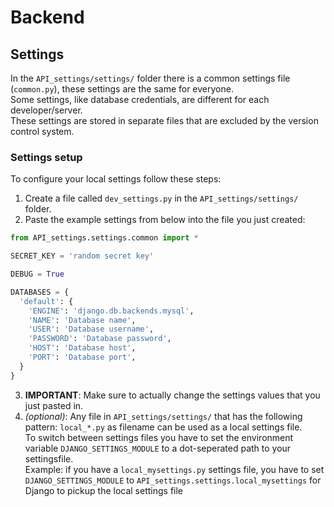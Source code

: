 # Backend

## Settings

In the `API_settings/settings/` folder there is a common settings file (`common.py`), these settings are the same for everyone.\
Some settings, like database credentials, are different for each developer/server.\
These settings are stored in separate files that are excluded by the version control system.

### Settings setup
To configure your local settings follow these steps:

1. Create a file called `dev_settings.py` in the `API_settings/settings/` folder.
2. Paste the example settings from below into the file you just created:
```py
from API_settings.settings.common import *

SECRET_KEY = 'random secret key'

DEBUG = True

DATABASES = {
  'default': {
    'ENGINE': 'django.db.backends.mysql',
    'NAME': 'Database name',
    'USER': 'Database username',
    'PASSWORD': 'Database password',
    'HOST': 'Database host',
    'PORT': 'Database port',
  }
}
```
3. **IMPORTANT**: Make sure to actually change the settings values that you just pasted in.
4. *(optional)*: Any file in `API_settings/settings/` that has the following pattern: `local_*.py` as filename can be used
as a local settings file. \
To switch between settings files you have to set the environment variable `DJANGO_SETTINGS_MODULE` to a dot-seperated path to your settingsfile.\
Example: if you have a `local_mysettings.py` settings file, you have to set `DJANGO_SETTINGS_MODULE` to `API_settings.settings.local_mysettings` for Django to pickup the local settings file